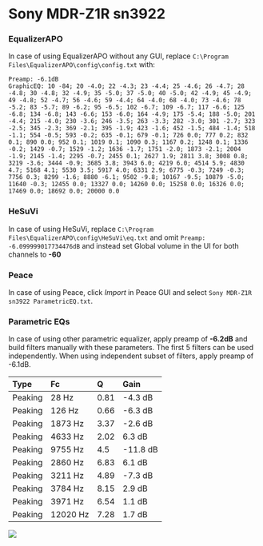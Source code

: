 # Sony MDR-Z1R sn3922

### EqualizerAPO
In case of using EqualizerAPO without any GUI, replace `C:\Program Files\EqualizerAPO\config\config.txt`
with:
```
Preamp: -6.1dB
GraphicEQ: 10 -84; 20 -4.0; 22 -4.3; 23 -4.4; 25 -4.6; 26 -4.7; 28 -4.8; 30 -4.8; 32 -4.9; 35 -5.0; 37 -5.0; 40 -5.0; 42 -4.9; 45 -4.9; 49 -4.8; 52 -4.7; 56 -4.6; 59 -4.4; 64 -4.0; 68 -4.0; 73 -4.6; 78 -5.2; 83 -5.7; 89 -6.2; 95 -6.5; 102 -6.7; 109 -6.7; 117 -6.6; 125 -6.8; 134 -6.8; 143 -6.6; 153 -6.0; 164 -4.9; 175 -5.4; 188 -5.0; 201 -4.4; 215 -4.0; 230 -3.6; 246 -3.5; 263 -3.3; 282 -3.0; 301 -2.7; 323 -2.5; 345 -2.3; 369 -2.1; 395 -1.9; 423 -1.6; 452 -1.5; 484 -1.4; 518 -1.1; 554 -0.5; 593 -0.2; 635 -0.1; 679 -0.1; 726 0.0; 777 0.2; 832 0.1; 890 0.0; 952 0.1; 1019 0.1; 1090 0.3; 1167 0.2; 1248 0.1; 1336 -0.2; 1429 -0.7; 1529 -1.2; 1636 -1.7; 1751 -2.0; 1873 -2.1; 2004 -1.9; 2145 -1.4; 2295 -0.7; 2455 0.1; 2627 1.9; 2811 3.8; 3008 0.8; 3219 -3.6; 3444 -0.9; 3685 3.8; 3943 6.0; 4219 6.0; 4514 5.9; 4830 4.7; 5168 4.1; 5530 3.5; 5917 4.0; 6331 2.9; 6775 -0.3; 7249 -0.3; 7756 0.3; 8299 -1.6; 8880 -6.1; 9502 -9.8; 10167 -9.5; 10879 -5.0; 11640 -0.3; 12455 0.0; 13327 0.0; 14260 0.0; 15258 0.0; 16326 0.0; 17469 0.0; 18692 0.0; 20000 0.0
```

### HeSuVi
In case of using HeSuVi, replace `C:\Program Files\EqualizerAPO\config\HeSuVi\eq.txt` and omit `Preamp:
-6.099999017734476dB` and instead set Global volume in the UI for both channels to **-60**

### Peace
In case of using Peace, click *Import* in Peace GUI and select `Sony MDR-Z1R sn3922 ParametricEQ.txt`.

### Parametric EQs
In case of using other parametric equalizer, apply preamp of **-6.2dB** and build filters manually
with these parameters. The first 5 filters can be used independently.
When using independent subset of filters, apply preamp of -6.1dB.

| Type    | Fc       |    Q | Gain     |
|:--------|:---------|:-----|:---------|
| Peaking | 28 Hz    | 0.81 | -4.3 dB  |
| Peaking | 126 Hz   | 0.66 | -6.3 dB  |
| Peaking | 1873 Hz  | 3.37 | -2.6 dB  |
| Peaking | 4633 Hz  | 2.02 | 6.3 dB   |
| Peaking | 9755 Hz  | 4.5  | -11.8 dB |
| Peaking | 2860 Hz  | 6.83 | 6.1 dB   |
| Peaking | 3211 Hz  | 4.89 | -7.3 dB  |
| Peaking | 3784 Hz  | 8.15 | 2.9 dB   |
| Peaking | 3971 Hz  | 6.54 | 1.1 dB   |
| Peaking | 12020 Hz | 7.28 | 1.7 dB   |

![](https://raw.githubusercontent.com/jaakkopasanen/AutoEq/master/results/innerfidelity/sbaf-serious/Sony%20MDR-Z1R%20sn3922/Sony%20MDR-Z1R%20sn3922.png)